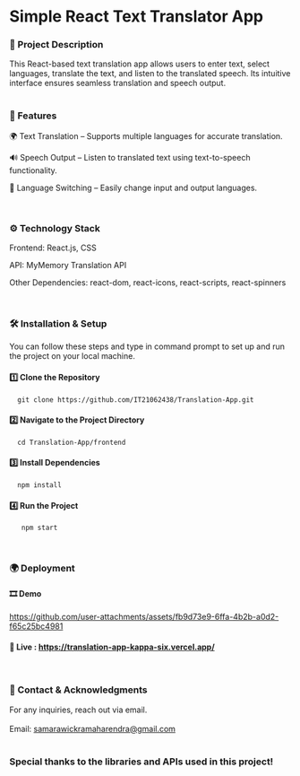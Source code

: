 # Simple React Text Translator App

### 📌 Project Description

This React-based text translation app allows users to enter text, select languages, translate the text, and listen to the translated speech. Its intuitive interface ensures seamless translation and speech output.  
<br>
### 🚀 Features

🌍 Text Translation – Supports multiple languages for accurate translation.

🔊 Speech Output – Listen to translated text using text-to-speech functionality.

🔄 Language Switching – Easily change input and output languages.

<br>

### ⚙️ Technology Stack

Frontend: React.js, CSS

API: MyMemory Translation API 

Other Dependencies: react-dom, react-icons, react-scripts, react-spinners

<br>

### 🛠️ Installation & Setup

You can follow these steps and type in command prompt to set up and run the project on your local machine.

#### 1️⃣ Clone the Repository<br>
      git clone https://github.com/IT21062438/Translation-App.git
      
#### 2️⃣ Navigate to the Project Directory<br>      
      cd Translation-App/frontend

#### 3️⃣ Install Dependencies<br>
      npm install

#### 4️⃣ Run the Project<br>
       npm start
    

<br>

### 🌍 Deployment

#### 🎞️ Demo 

https://github.com/user-attachments/assets/fb9d73e9-6ffa-4b2b-a0d2-f65c25bc4981
 

#### 🔗 Live : https://translation-app-kappa-six.vercel.app/

<br>

### 🙌 Contact & Acknowledgments

For any inquiries, reach out via email.<br><br>
Email: samarawickramaharendra@gmail.com<br><br>

### Special thanks to the libraries and APIs used in this project!


